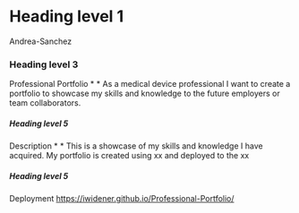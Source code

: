 # Heading level 1 
Andrea-Sanchez
### Heading level 3 
Professional Portfolio
	* *
As a medical device professional
I want to create a portfolio
to showcase my skills and knowledge to the future employers or team collaborators.
##### Heading level 5
Description
	* *
  This is a showcase of my skills and knowledge I have acquired. My portfolio is created using xx and deployed to the xx
  
 ##### Heading level 5
 Deployment
https://iwidener.github.io/Professional-Portfolio/

